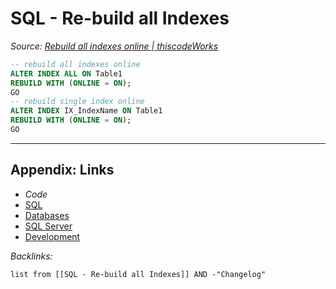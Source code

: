 # SQL - Re-build all Indexes

*Source: [Rebuild all indexes online | thiscodeWorks](https://www.thiscodeworks.com/61faf2fab783be0015bbaf82)*

````SQL
-- rebuild all indexes online
ALTER INDEX ALL ON Table1
REBUILD WITH (ONLINE = ON);   
GO  
-- rebuild single index online
ALTER INDEX IX_IndexName ON Table1
REBUILD WITH (ONLINE = ON);   
GO  
````

---

## Appendix: Links

* *Code*
* [SQL](SQL.md)
* [Databases](../../MOCs/Databases.md)
* [SQL Server](../../../3-Resources/Tools/Developer%20Tools/Data%20Stack/Databases/SQL%20Server.md)
* [Development](../../MOCs/Development.md)

*Backlinks:*

````dataview
list from [[SQL - Re-build all Indexes]] AND -"Changelog"
````

